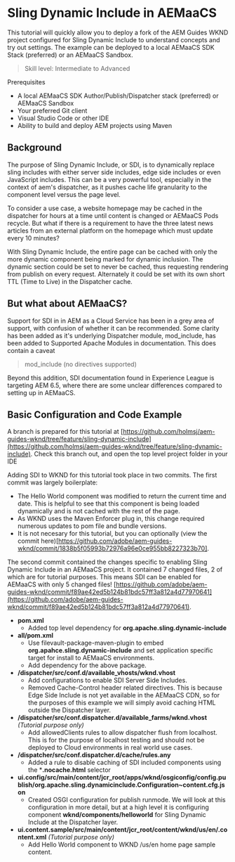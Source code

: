 # Sling Dynamic Include in AEMaaCS

This tutorial will quickly allow you to deploy a fork of the AEM Guides WKND project configured for Sling Dynamic Include to understand concepts and try out settings. The example can be deployed to a local AEMaaCS SDK Stack (preferred) or an AEMaaCS Sandbox.

> Skill level: Intermediate to Advanced

Prerequisites

* A local AEMaaCS SDK Author/Publish/Dispatcher stack (preferred) or AEMaaCS Sandbox
* Your preferred Git client
* Visual Studio Code or other IDE
* Ability to build and deploy AEM projects using Maven


## Background
The purpose of Sling Dynamic Include, or SDI, is to dynamically replace sling includes with either server side includes, edge side includes or even JavaScript includes. This can be a very powerful tool, especially in the context of aem's dispatcher, as it pushes cache life granularity to the component level versus the page level.

To consider a use case, a website homepage may be cached in the dispatcher for hours at a time until content is changed or AEMaaCS Pods recycle. But what if there is a requirement to have the three latest news articles from an external platform on the homepage which must update every 10 minutes?

With Sling Dynamic Include, the entire page can be cached with only the more dynamic component being marked for dynamic inclusion. The dynamic section could be set to never be cached, thus requesting rendering from publish on every request. Alternately it could be set with its own short TTL (Time to Live) in the Dispatcher cache. 

## But what about AEMaaCS?
Support for SDI in in AEM as a Cloud Service has been in a grey area of support, with confusion of whether it can be recommended. Some clarity has been added as it's underlying Dispatcher module, mod_include, has been added to Supported Apache Modules in documentation. This does contain a caveat
> mod_include (no directives supported)

Beyond this addition, SDI documentation found in Experience League is targeting AEM 6.5, where there are some unclear differences compared to setting up in AEMaaCS.

## Basic Configuration and Code Example
A branch is prepared for this tutorial at [https://github.com/holmsj/aem-guides-wknd/tree/feature/sling-dynamic-include](https://github.com/holmsj/aem-guides-wknd/tree/feature/sling-dynamic-include). Check this branch out, and open the top level project folder in your IDE

Adding SDI to WKND for this tutorial took place in two commits. The first commit was largely boilerplate:

* The Hello World component was modified to return the current time and date. This is helpful to see that this component is being loaded dynamically and is not cached with the rest of the page.
* As WKND uses the Maven Enforcer plug in, this change required numerous updates to pom file and bundle versions. 
* It is not necesary for this tutorial, but you can optionally (view the commit here)[https://github.com/adobe/aem-guides-wknd/commit/1838b5f05993b72976a96e0ce955bb8227323b70].

The second commit contained the changes specific to enabling Sling Dynamic Include in an AEMaaCS project. It contained 7 changed files, 2 of which are for tutorial purposes. This means SDI can be enabled for AEMaaCS with only 5 changed files! [https://github.com/adobe/aem-guides-wknd/commit/f89ae42ed5b124b81bdc57ff3a812a4d77970641](https://github.com/adobe/aem-guides-wknd/commit/f89ae42ed5b124b81bdc57ff3a812a4d77970641). 

* **pom.xml**
    * Added top level dependency for **org.apache.sling.dynamic-include**
* **all/pom.xml**
    * Use filevault-package-maven-plugin to embed **org.apahce.sling.dynamic-include** and set application specific target for install to AEMaaCS environments.
    * Add dependency for the above package.
* **/dispatcher/src/conf.d/available_vhosts/wknd.vhost** 
    * Add configurations to enable SDI Server Side Includes.
    * Removed Cache-Control header related directives. This is because Edge Side Include is not yet available in the AEMaaCS CDN, so for the purposes of this example we will simply avoid caching HTML outside the Dispatcher layer.
* **/dispatcher/src/conf.dispatcher.d/available_farms/wknd.vhost** *(Tutorial purpose only)*
    * Add allowedClients rules to allow dispatcher flush from localhost. This is for the purpose of localhost testing and should not be deployed to Cloud environments in real world use cases.
* **/dispatcher/src/conf.dispatcher.d/cache/rules.any**
    * Added a rule to disable caching of SDI included components using the ***.nocache.html** selector
* **ui.config/src/main/content/jcr_root/apps/wknd/osgiconfig/config.publish/org.apache.sling.dynamicinclude.Configuration~content.cfg.json**
    * Created OSGI configuration for publish runmode. We will look at this configuration in more detail, but at a high level it is configuring component **wknd/components/helloworld** for Sling Dynamic Include at the Dispatcher layer.
* **ui.content.sample/src/main/content/jcr_root/content/wknd/us/en/.content.xml** *(Tutorial purpose only)*
    * Add Hello World component to WKND /us/en home page sample content. 
